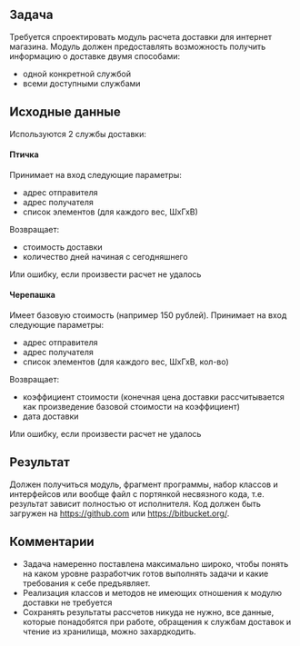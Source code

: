 ## Задача
Требуется спроектировать модуль расчета доставки для интернет магазина. 
Модуль должен предоставлять возможность получить информацию о доставке двумя способами:

- одной конкретной службой
- всеми доступными службами

## Исходные данные
Используются 2 службы доставки:

#### Птичка
Принимает на вход следующие параметры:
- адрес отправителя 
- адрес получателя
- список элементов (для каждого вес, ШхГхВ)

Возвращает:
- стоимость доставки
- количество дней начиная с сегодняшнего

Или ошибку, если произвести расчет не удалось
        
#### Черепашка
Имеет базовую стоимость (например 150 рублей).
Принимает на вход следующие параметры:
- адрес отправителя 
- адрес получателя
- список элементов (для каждого вес, ШхГхВ, кол-во)
         
Возвращает:
- коэффициент стоимости (конечная цена доставки рассчитывается как произведение базовой стоимости на коэффициент)
- дата доставки

Или ошибку, если произвести расчет не удалось

## Результат
Должен получиться модуль, фрагмент программы, набор классов и интерфейсов или вообще файл с портянкой несвязного кода, т.е. результат зависит полностью от исполнителя.
Код должен быть загружен на https://github.com или https://bitbucket.org/.

## Комментарии
- Задача намеренно поставлена максимально широко, чтобы понять на каком уровне разработчик готов выполнять задачи и какие требования к себе предъявляет.
- Реализация классов и методов не имеющих отношения к модулю доставки не требуется
- Сохранять результаты рассчетов никуда не нужно, все данные, которые понадобятся при работе, обращения к службам доставок и чтение из хранилища, можно захардкодить.
